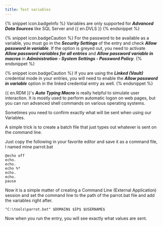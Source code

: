 ```yaml
---
title: Test variables
---
```

{% snippet icon.badgeInfo %}
Variables are only supported for ***Advanced Data Sources*** like SQL Server and {{ en.DVLS }}
{% endsnippet %}

{% snippet icon.badgeCaution %}
For the password to be available as a variable, you must go in the ***Security Settings*** of the entry and check ***Allow password in variable***.
If the option is greyed out, you need to activate ***Allow password variables for all entries*** and ***Allow password variable in macros*** in ***Administration - System Settings - Password Policy***.
{% endsnippet %}

{% snippet icon.badgeCaution %}
If you are using the ***Linked (Vault)*** credential mode in your entries, you will need to enable the ***Allow password in variable*** option in the linked credential entry as well.
{% endsnippet %}

{{ en.RDM }}'s ***Auto Typing Macro*** is really helpful to simulate user interaction. It is mostly used to perform automatic logon on web pages, but you can run advanced shell commands on various operating systems.

Sometimes you need to confirm exactly what will be sent when using our Variables.

A simple trick is to create a batch file that just types out whatever is sent on the command line.

Just copy the following in your favorite editor and save it as a command file, I named mine parrot.bat

```
@echo off  
echo.  
echo.  
echo %*  
echo.  
echo.  
pause  
```
Now it is a simple matter of creating a Command Line (External Application) session and set the command line to the path of the parrot.bat file and add the variables right after.  

`"C:\tools\parrot.bat" $DOMAIN$ $IP$ $USERNAME$`  

Now when you run the entry, you will see exactly what values are sent.
